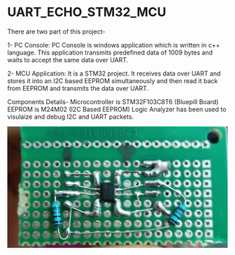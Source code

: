 # UART_ECHO_STM32_MCU
 There are two part of this project-
 
 1- PC Console: PC Console is windows application which is written in c++ language. This application transmits predefined data of 1009 bytes and waits to accept the same data over UART.

 2- MCU Application: It is a STM32 project. It receives data over UART and stores it into an I2C based EEPROM simultaneously and then read it back from EEPROM and transmits the data over UART.

 Components Details-
 Microcontroller is STM32F103C8T6 (Bluepill Board)
 EEPROM is M24M02 (I2C Based EEPROM)
 Logic Analyzer has been used to visulaize and debug I2C and UART packets.

![EEPROM Module](https://github.com/ayushman965/UART_ECHO_STM32_MCU/blob/main/Pictures/eeprom_module.jpg)

